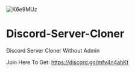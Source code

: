 ![K6e9MUz](https://github.com/user-attachments/assets/4eb90efc-69fa-4bee-a7cd-a23475e6e7e5)

# Discord-Server-Cloner
Discord Server Cloner Without Admin

Join Here To Get:
https://discord.gg/mfv4n4ahKt
